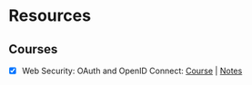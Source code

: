 # Resources

## Courses

* [x] Web Security: OAuth and OpenID Connect: [Course](https://www.linkedin.com/learning/web-security-oauth-and-openid-connect/welcome) \| [Notes](https://mkresources.gitbook.io/secure-practices/course-notes-for-web-security-oauth-and-openid)

